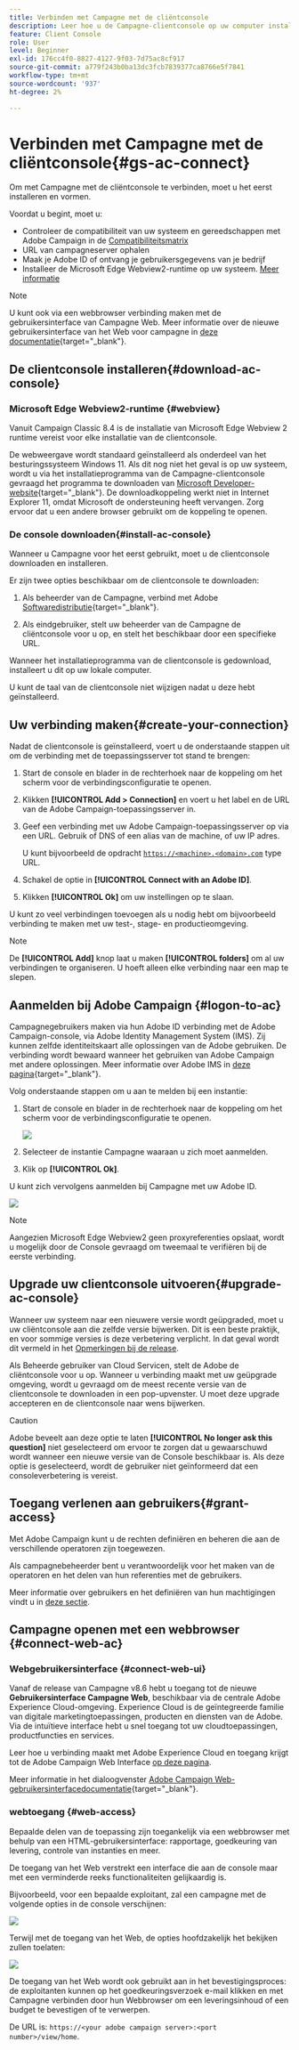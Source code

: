 ```yaml
---
title: Verbinden met Campagne met de cliëntconsole
description: Leer hoe u de Campagne-clientconsole op uw computer installeert en verbinding maakt met Adobe Campaign
feature: Client Console
role: User
level: Beginner
exl-id: 176cc4f0-8827-4127-9f03-7d75ac8cf917
source-git-commit: a779f243b0ba13dc3fcb7839377ca8766e5f7841
workflow-type: tm+mt
source-wordcount: '937'
ht-degree: 2%

---
```


# Verbinden met Campagne met de cliëntconsole{#gs-ac-connect}

Om met Campagne met de cliëntconsole te verbinden, moet u het eerst installeren en vormen.

Voordat u begint, moet u:

* Controleer de compatibiliteit van uw systeem en gereedschappen met Adobe Campaign in de [Compatibiliteitsmatrix](compatibility-matrix.md)
* URL van campagneserver ophalen
* Maak je Adobe ID of ontvang je gebruikersgegevens van je bedrijf
* Installeer de Microsoft Edge Webview2-runtime op uw systeem. [Meer informatie](#webview)


>[!NOTE]
>
>U kunt ook via een webbrowser verbinding maken met de gebruikersinterface van Campagne Web. Meer informatie over de nieuwe gebruikersinterface van het Web voor campagne in [deze documentatie](https://experienceleague.adobe.com/docs/campaign-web/v8/campaign-web-home.html){target="_blank"}.


## De clientconsole installeren{#download-ac-console}

### Microsoft Edge Webview2-runtime {#webview}

Vanuit Campaign Classic 8.4 is de installatie van Microsoft Edge Webview 2 runtime vereist voor elke installatie van de clientconsole.

De webweergave wordt standaard geïnstalleerd als onderdeel van het besturingssysteem Windows 11. Als dit nog niet het geval is op uw systeem, wordt u via het installatieprogramma van de Campagne-clientconsole gevraagd het programma te downloaden van [Microsoft Developer-website](http://www.adobe.com/go/acc-ms-webview2-runtime-download){target="_blank"}. De downloadkoppeling werkt niet in Internet Explorer 11, omdat Microsoft de ondersteuning heeft vervangen. Zorg ervoor dat u een andere browser gebruikt om de koppeling te openen.

### De console downloaden{#install-ac-console}

Wanneer u Campagne voor het eerst gebruikt, moet u de clientconsole downloaden en installeren.

Er zijn twee opties beschikbaar om de clientconsole te downloaden:

1. Als beheerder van de Campagne, verbind met Adobe [Softwaredistributie](https://experience.adobe.com/#/downloads/content/software-distribution/en/campaign.html){target="_blank"}.

1. Als eindgebruiker, stelt uw beheerder van de Campagne de cliëntconsole voor u op, en stelt het beschikbaar door een specifieke URL.

Wanneer het installatieprogramma van de clientconsole is gedownload, installeert u dit op uw lokale computer.

U kunt de taal van de clientconsole niet wijzigen nadat u deze hebt geïnstalleerd.

## Uw verbinding maken{#create-your-connection}

Nadat de clientconsole is geïnstalleerd, voert u de onderstaande stappen uit om de verbinding met de toepassingsserver tot stand te brengen:

1. Start de console en blader in de rechterhoek naar de koppeling om het scherm voor de verbindingsconfiguratie te openen.

1. Klikken **[!UICONTROL Add > Connection]** en voert u het label en de URL van de Adobe Campaign-toepassingsserver in.

1. Geef een verbinding met uw Adobe Campaign-toepassingsserver op via een URL. Gebruik of DNS of een alias van de machine, of uw IP adres.

   U kunt bijvoorbeeld de opdracht [`https://<machine>.<domain>.com`](https://myserver.adobe.com) type URL.

1. Schakel de optie in **[!UICONTROL Connect with an Adobe ID]**.

1. Klikken **[!UICONTROL Ok]** om uw instellingen op te slaan.

U kunt zo veel verbindingen toevoegen als u nodig hebt om bijvoorbeeld verbinding te maken met uw test-, stage- en productieomgeving.

>[!NOTE]
>
>De **[!UICONTROL Add]** knop laat u maken **[!UICONTROL folders]** om al uw verbindingen te organiseren. U hoeft alleen elke verbinding naar een map te slepen.

## Aanmelden bij Adobe Campaign {#logon-to-ac}

Campagnegebruikers maken via hun Adobe ID verbinding met de Adobe Campaign-console, via Adobe Identity Management System (IMS). Zij kunnen zelfde identiteitskaart alle oplossingen van de Adobe gebruiken. De verbinding wordt bewaard wanneer het gebruiken van Adobe Campaign met andere oplossingen. Meer informatie over Adobe IMS in [deze pagina](https://helpx.adobe.com/enterprise/using/identity.html){target="_blank"}.

Volg onderstaande stappen om u aan te melden bij een instantie:

1. Start de console en blader in de rechterhoek naar de koppeling om het scherm voor de verbindingsconfiguratie te openen.

   ![](assets/connectToCampaign.png)

1. Selecteer de instantie Campagne waaraan u zich moet aanmelden.

1. Klik op **[!UICONTROL Ok]**.

U kunt zich vervolgens aanmelden bij Campagne met uw Adobe ID.

![](assets/adobeID.png)

>[!NOTE]
>
>Aangezien Microsoft Edge Webview2 geen proxyreferenties opslaat, wordt u mogelijk door de Console gevraagd om tweemaal te verifiëren bij de eerste verbinding.

## Upgrade uw clientconsole uitvoeren{#upgrade-ac-console}

Wanneer uw systeem naar een nieuwere versie wordt geüpgraded, moet u uw cliëntconsole aan die zelfde versie bijwerken. Dit is een beste praktijk, en voor sommige versies is deze verbetering verplicht. In dat geval wordt dit vermeld in het [Opmerkingen bij de release](release-notes.md).

Als Beheerde gebruiker van Cloud Servicen, stelt de Adobe de cliëntconsole voor u op. Wanneer u verbinding maakt met uw geüpgrade omgeving, wordt u gevraagd om de meest recente versie van de clientconsole te downloaden in een pop-upvenster. U moet deze upgrade accepteren en de clientconsole naar wens bijwerken.

>[!CAUTION]
>
>Adobe beveelt aan deze optie te laten **[!UICONTROL No longer ask this question]** niet geselecteerd om ervoor te zorgen dat u gewaarschuwd wordt wanneer een nieuwe versie van de Console beschikbaar is. Als deze optie is geselecteerd, wordt de gebruiker niet geïnformeerd dat een consoleverbetering is vereist.
>



## Toegang verlenen aan gebruikers{#grant-access}

Met Adobe Campaign kunt u de rechten definiëren en beheren die aan de verschillende operatoren zijn toegewezen.

Als campagnebeheerder bent u verantwoordelijk voor het maken van de operatoren en het delen van hun referenties met de gebruikers.

Meer informatie over gebruikers en het definiëren van hun machtigingen vindt u in [deze sectie](gs-permissions.md).


## Campagne openen met een webbrowser {#connect-web-ac}

### Webgebruikersinterface {#connect-web-ui}

Vanaf de release van Campagne v8.6 hebt u toegang tot de nieuwe **Gebruikersinterface Campagne Web**, beschikbaar via de centrale Adobe Experience Cloud-omgeving. Experience Cloud is de geïntegreerde familie van digitale marketingtoepassingen, producten en diensten van de Adobe. Via de intuïtieve interface hebt u snel toegang tot uw cloudtoepassingen, productfuncties en services.

Leer hoe u verbinding maakt met Adobe Experience Cloud en toegang krijgt tot de Adobe Campaign Web Interface [op deze pagina](campaign-ui.md#ac-web-ui).

Meer informatie in het dialoogvenster [Adobe Campaign Web-gebruikersinterfacedocumentatie](https://experienceleague.adobe.com/en/docs/campaign-web/v8/campaign-web-home){target="_blank"}.

### webtoegang {#web-access}

Bepaalde delen van de toepassing zijn toegankelijk via een webbrowser met behulp van een HTML-gebruikersinterface: rapportage, goedkeuring van levering, controle van instanties en meer.

De toegang van het Web verstrekt een interface die aan de console maar met een verminderde reeks functionaliteiten gelijkaardig is.

Bijvoorbeeld, voor een bepaalde exploitant, zal een campagne met de volgende opties in de console verschijnen:

![](assets/campaign-from-console.png)

Terwijl met de toegang van het Web, de opties hoofdzakelijk het bekijken zullen toelaten:

![](assets/campaign-from-web.png)

De toegang van het Web wordt ook gebruikt aan in het bevestigingsproces: de exploitanten kunnen op het goedkeuringsverzoek e-mail klikken en met Campagne verbinden door hun Webbrowser om een leveringsinhoud of een budget te bevestigen of te verwerpen.

De URL is:  `https://<your adobe campaign server>:<port number>/view/home`.
